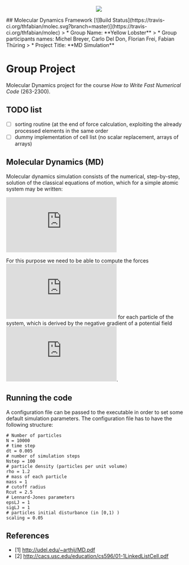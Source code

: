 <p align="center">
    <img src="https://github.com/thfabian/molec/blob/master/doc/logo/logo.png">
</p>
## Molecular Dynamics Framework [![Build Status](https://travis-ci.org/thfabian/molec.svg?branch=master)](https://travis-ci.org/thfabian/molec)
> * Group Name: **Yellow Lobster**
> * Group participants names: Michel Breyer, Carlo Del Don, Florian Frei, Fabian Thüring
> * Project Title: **MD Simulation**

# Group Project
Molecular Dynamics project for the course *How to Write Fast Numerical Code* (263-2300).

## TODO list
- [ ] sorting routine (at the end of force calculation, exploiting the already processed elements in the same order
- [ ] dummy implementation of cell list (no scalar replacement, arrays of arrays)

## Molecular Dynamics (MD)
Molecular dynamics simulation consists of the numerical, step-by-step, solution of the
classical equations of motion, which for a simple atomic system may be written:

![equation](https://latex.codecogs.com/png.latex?%5Clarge%20%5Cbegin%7Balign*%7D%20%26m_i%20%5Cddot%7B%5Cvec%7Bx%7D%7D_i%20%3D%20%5Cvec%7Bf%7D_i%5C%5C%26%5Cvec%7Bf%7D_i%20%3D%20-%5Cnabla_%7B%5Cvec%7Bx%7D_i%7D%5Cmathcal%7BU%7D%28%5Cvec%7Bx_1%7D%2C%5Cldots%2C%5Cvec%7Bx_N%7D%29%20%5Cend%7Balign*%7D)

For this purpose we need to be able to compute the forces ![equation](https://latex.codecogs.com/png.latex?%5Clarge%20%5Cvec%7Bf%7D_i) for each particle of the system, which is derived by the negative gradient of a potential field  ![equation](https://latex.codecogs.com/png.latex?%5Clarge%20%5Cmathcal%7BU%7D%28%5Cvec%7Bx%7D_1%2C%5Cldots%2C%5Cvec%7Bx%7D_N%29).

## Running the code
A configuration file can be passed to the executable in order to set some default simulation parameters. The configuration file has to have the following structure:
```{sh}
# Number of particles
N = 10000
# time step
dt = 0.005 
# number of simulation steps
Nstep = 100
# particle density (particles per unit volume)
rho = 1.2
# mass of each particle
mass = 1
# cutoff radius
Rcut = 2.5
# Lennard-Jones parameters
epsLJ = 1
sigLJ = 1
# particles initial disturbance (in [0,1) )
scaling = 0.05
```

## References 
 * [1] http://udel.edu/~arthij/MD.pdf
 * [2] http://cacs.usc.edu/education/cs596/01-1LinkedListCell.pdf
 
